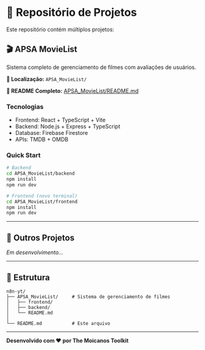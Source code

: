 # 📂 Repositório de Projetos

Este repositório contém múltiplos projetos:

## 🎬 APSA MovieList

Sistema completo de gerenciamento de filmes com avaliações de usuários.

**📁 Localização:** `APSA_MovieList/`

**🔗 README Completo:** [APSA_MovieList/README.md](APSA_MovieList/README.md)

### Tecnologias
- Frontend: React + TypeScript + Vite
- Backend: Node.js + Express + TypeScript
- Database: Firebase Firestore
- APIs: TMDB + OMDB

### Quick Start

```bash
# Backend
cd APSA_MovieList/backend
npm install
npm run dev

# Frontend (novo terminal)
cd APSA_MovieList/frontend
npm install
npm run dev
```

---

## 🚀 Outros Projetos

_Em desenvolvimento..._

---

## 📝 Estrutura

```
n8n-yt/
├── APSA_MovieList/     # Sistema de gerenciamento de filmes
│   ├── frontend/
│   ├── backend/
│   └── README.md
│
└── README.md           # Este arquivo
```

---

**Desenvolvido com ❤️ por The Moicanos Toolkit**
